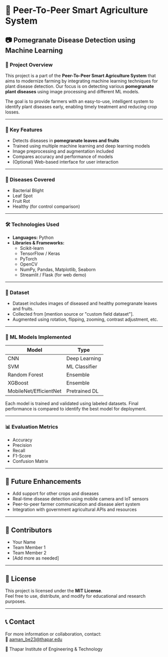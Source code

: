 # 🌾 Peer-To-Peer Smart Agriculture System  

## 📷 Pomegranate Disease Detection using Machine Learning

### 📌 Project Overview

This project is a part of the **Peer-To-Peer Smart Agriculture System** that aims to modernize farming by integrating machine learning techniques for plant disease detection. Our focus is on detecting various **pomegranate plant diseases** using image processing and different ML models.

The goal is to provide farmers with an easy-to-use, intelligent system to identify plant diseases early, enabling timely treatment and reducing crop losses.

---

### 🔬 Key Features

- Detects diseases in **pomegranate leaves and fruits**
- Trained using multiple machine learning and deep learning models
- Image preprocessing and augmentation included
- Compares accuracy and performance of models
- (Optional) Web-based interface for user interaction

---

### 🦠 Diseases Covered

- Bacterial Blight  
- Leaf Spot  
- Fruit Rot  
- Healthy (for control comparison)

---

### 🛠️ Technologies Used

- **Languages:** Python  
- **Libraries & Frameworks:**  
  - Scikit-learn  
  - TensorFlow / Keras  
  - PyTorch  
  - OpenCV  
  - NumPy, Pandas, Matplotlib, Seaborn  
  - Streamlit / Flask (for web demo)

---

### 📁 Dataset

- Dataset includes images of diseased and healthy pomegranate leaves and fruits.
- Collected from [mention source or "custom field dataset"].
- Augmented using rotation, flipping, zooming, contrast adjustment, etc.

---

### 🤖 ML Models Implemented

| Model                  | Type             |
|-----------------------|-------------------|
| CNN                   | Deep Learning     |
| SVM                   | ML Classifier     |
| Random Forest         | Ensemble          |
| XGBoost               | Ensemble          |
| MobileNet/EfficientNet| Pretrained DL     |

Each model is trained and validated using labeled datasets. Final performance is compared to identify the best model for deployment.

---

### 📊 Evaluation Metrics

- Accuracy  
- Precision  
- Recall  
- F1-Score  
- Confusion Matrix  

---

## 🚀 Future Enhancements

- Add support for other crops and diseases  
- Real-time disease detection using mobile camera and IoT sensors  
- Peer-to-peer farmer communication and disease alert system  
- Integration with government agricultural APIs and resources  

---

## 👥 Contributors

- Your Name  
- Team Member 1  
- Team Member 2  
- [Add more as needed]

---

## 📄 License

This project is licensed under the **MIT License**.  
Feel free to use, distribute, and modify for educational and research purposes.

---

## 📞 Contact

For more information or collaboration, contact:  
📧 aaman_be23@thapar.edu 

📍 Thapar Institute of Engineering & Technology
